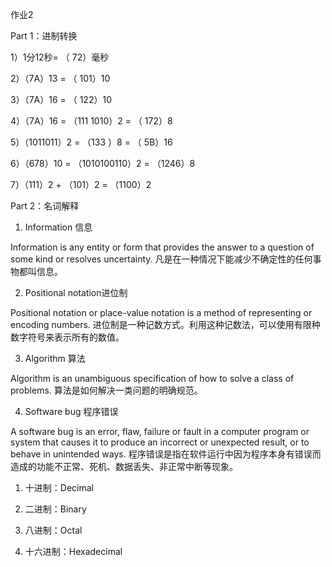 作业2

Part 1：进制转换

1）1分12秒= （ 72）毫秒

2）（7A）13 = （ 101）10

3）（7A）16 = （ 122）10

4）（7A）16 = （111 1010）2 = （ 172）8

5）（1011011）2 = （133 ）8 = （ 5B）16

6）（678）10 = （1010100110）2 = （1246）8

7）（111）2 + （101）2 = （1100）2


Part 2：名词解释

1) Information 信息

  Information is any entity or form that provides the answer to a question of some kind or resolves uncertainty. 凡是在一种情况下能减少不确定性的任何事物都叫信息。

2) Positional notation进位制

  Positional notation or place-value notation is a method of representing or encoding numbers. 进位制是一种记数方式。利用这种记数法，可以使用有限种数字符号来表示所有的数值。

3) Algorithm 算法

  Algorithm is an unambiguous specification of how to solve a class of problems. 算法是如何解决一类问题的明确规范。

4) Software bug 程序错误

  A software bug is an error, flaw, failure or fault in a computer program or system that causes it to produce an incorrect or unexpected result, or to behave in unintended ways. 程序错误是指在软件运行中因为程序本身有错误而造成的功能不正常、死机、数据丢失、非正常中断等现象。


1) 十进制：Decimal

2) 二进制：Binary

3) 八进制：Octal

4) 十六进制：Hexadecimal
